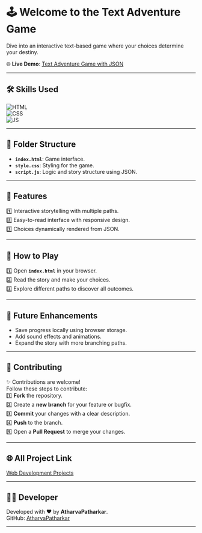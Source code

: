 # 🕹️ Welcome to the Text Adventure Game

Dive into an interactive text-based game where your choices determine your destiny.

🌐 **Live Demo**: [Text Adventure Game with JSON](https://atharvapatharkar.github.io/web-development-projects/Text%20Adventure%20Game%20with%20JSON/index.html) 

---

## 🛠️ Skills Used
![HTML](https://img.shields.io/badge/html5%20-%23E34F26.svg?&style=for-the-badge&logo=html5&logoColor=white)  
![CSS](https://img.shields.io/badge/css3%20-%231572B6.svg?&style=for-the-badge&logo=css3&logoColor=white)  
![JS](https://img.shields.io/badge/javascript%20-%23323330.svg?&style=for-the-badge&logo=javascript&logoColor=%23F7DF1E)

---

## 📂 Folder Structure

- **`index.html`**: Game interface.  
- **`style.css`**: Styling for the game.  
- **`script.js`**: Logic and story structure using JSON.  

---

## 🌟 Features

1️⃣ Interactive storytelling with multiple paths.  
2️⃣ Easy-to-read interface with responsive design.  
3️⃣ Choices dynamically rendered from JSON.  

---

## 🚀 How to Play

1️⃣ Open **`index.html`** in your browser.  
2️⃣ Read the story and make your choices.  
3️⃣ Explore different paths to discover all outcomes.  

---

## 🔮 Future Enhancements

- Save progress locally using browser storage.  
- Add sound effects and animations.  
- Expand the story with more branching paths.  

---


## 🤝 **Contributing**

✨ Contributions are welcome!  
Follow these steps to contribute:  
1️⃣ **Fork** the repository.  
2️⃣ Create a **new branch** for your feature or bugfix.  
3️⃣ **Commit** your changes with a clear description.  
4️⃣ **Push** to the branch.  
5️⃣ Open a **Pull Request** to merge your changes.

---



## 🌐 All Project Link

[Web Development Projects](https://atharvapatharkar.github.io/web-development-projects/)

---

## 🧑‍💻 Developer

Developed with ❤️ by **AtharvaPatharkar**.  
GitHub: [AtharvaPatharkar](https://github.com/AtharvaPatharkar)

---